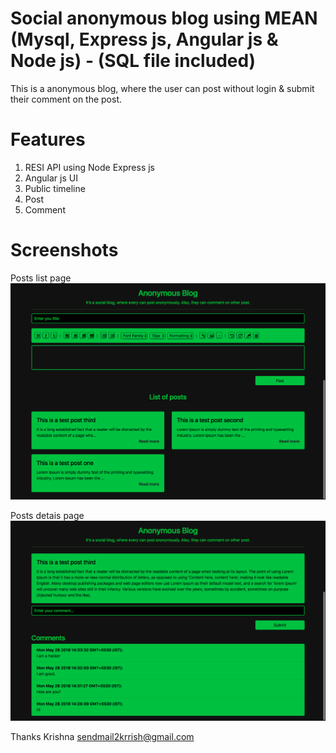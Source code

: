 # Social anonymous blog using MEAN (Mysql, Express js, Angular js & Node js) - (SQL file included)
This is a anonymous blog, where the user can post without login & submit their comment on the post.

# Features

1. RESI API using Node Express js
2. Angular js UI
3. Public timeline
4. Post
5. Comment


# Screenshots

Posts list page
![alt PostsPage](Screenshots/posts.png)

Posts detais page
![alt PostDetailsPage](Screenshots/post-details.png)


Thanks
Krishna
sendmail2krrish@gmail.com